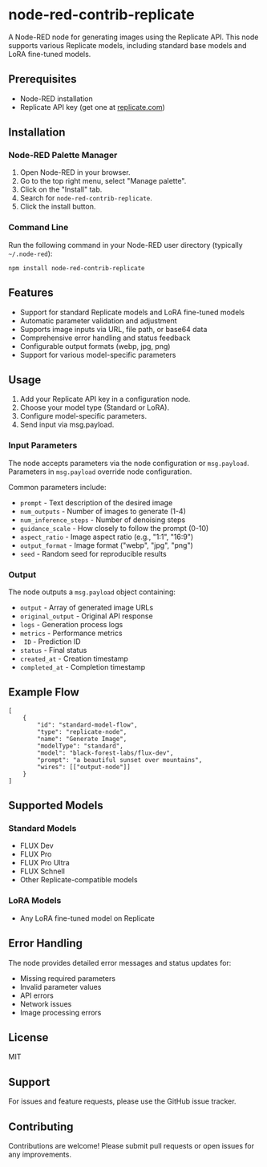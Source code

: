 # node-red-contrib-replicate

A Node-RED node for generating images using the Replicate API. This node supports various Replicate models, including standard base models and LoRA fine-tuned models.

## Prerequisites

- Node-RED installation
- Replicate API key (get one at [replicate.com](https://replicate.com))

## Installation

### Node-RED Palette Manager

1. Open Node-RED in your browser.
2. Go to the top right menu, select "Manage palette".
3. Click on the "Install" tab.
4. Search for `node-red-contrib-replicate`.
5. Click the install button.

### Command Line

Run the following command in your Node-RED user directory (typically `~/.node-red`):

```
npm install node-red-contrib-replicate
```

## Features

- Support for standard Replicate models and LoRA fine-tuned models
- Automatic parameter validation and adjustment
- Supports image inputs via URL, file path, or base64 data
- Comprehensive error handling and status feedback
- Configurable output formats (webp, jpg, png)
- Support for various model-specific parameters

## Usage

1. Add your Replicate API key in a configuration node.
2. Choose your model type (Standard or LoRA).
3. Configure model-specific parameters.
4. Send input via msg.payload.

### Input Parameters

The node accepts parameters via the node configuration or ```msg.payload```. Parameters in ```msg.payload``` override node configuration.

Common parameters include:
- ```prompt``` - Text description of the desired image
- ```num_outputs``` - Number of images to generate (1-4)
- ```num_inference_steps``` - Number of denoising steps
- ```guidance_scale``` - How closely to follow the prompt (0-10)
- ```aspect_ratio``` - Image aspect ratio (e.g., "1:1", "16:9")
- ```output_format``` - Image format ("webp", "jpg", "png")
- ```seed``` - Random seed for reproducible results

### Output

The node outputs a ```msg.payload``` object containing:
- ```output``` - Array of generated image URLs
- ```original_output``` - Original API response
- ```logs``` - Generation process logs
- ```metrics``` - Performance metrics
- ``` ID```  - Prediction ID
- ```status``` - Final status
- ```created_at``` - Creation timestamp
- ```completed_at``` - Completion timestamp

## Example Flow

```
[
    {
        "id": "standard-model-flow",
        "type": "replicate-node",
        "name": "Generate Image",
        "modelType": "standard",
        "model": "black-forest-labs/flux-dev",
        "prompt": "a beautiful sunset over mountains",
        "wires": [["output-node"]]
    }
]
```

## Supported Models

### Standard Models
- FLUX Dev
- FLUX Pro
- FLUX Pro Ultra
- FLUX Schnell
- Other Replicate-compatible models

### LoRA Models
- Any LoRA fine-tuned model on Replicate

## Error Handling

The node provides detailed error messages and status updates for:
- Missing required parameters
- Invalid parameter values
- API errors
- Network issues
- Image processing errors

## License

MIT

## Support

For issues and feature requests, please use the GitHub issue tracker.

## Contributing

Contributions are welcome! Please submit pull requests or open issues for any improvements.